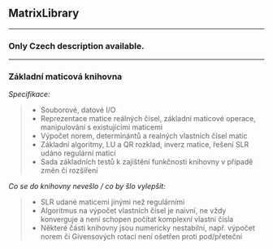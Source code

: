 ## MatrixLibrary
---
### Only Czech description available.
---
### Základní maticová knihovna

*Specifikace:*
> - Souborové, datové I/O  
> - Reprezentace matice reálných čísel, základní maticové operace, manipulování s existujícími maticemi  
> - Výpočet norem, determinántů a realných vlastních čísel matic  
> - Základní algoritmy, LU a QR rozklad, inverz matice, řešení SLR udáno regulární maticí  
> - Sada základních testů k zajištění funkčnosti knihovny v případě změn či rozšíření  

*Co se do knihovny nevešlo / co by šlo vylepšit:*
> - SLR udané maticemi jinými než regulárními
> - Algoritmus na výpočet vlastních čísel je naivní, ne vždy konverguje a není schopen počítat komplexní vlastní čísla
> - Některé části knihovny jsou numericky nestabilní, např. výpočet norem či Givensových rotací není ošetřen proti pod/přeteční
